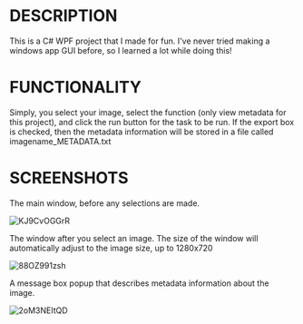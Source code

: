 # DESCRIPTION
This is a C# WPF project that I made for fun. I've never tried making a windows app GUI before, so I learned a lot while doing this!

# FUNCTIONALITY
Simply, you select your image, select the function (only view metadata for this project), and click the run button for the task to be run. If the export box is checked, then the metadata information will be stored in a file called imagename_METADATA.txt

# SCREENSHOTS
The main window, before any selections are made.

![KJ9CvOGGrR](https://github.com/TylerChoinsky/Image-Metadata-Tool/assets/36307133/f70a7093-695e-48bb-b19c-4a27c75b4c76)


The window after you select an image. The size of the window will automatically adjust to the image size, up to 1280x720

![88OZ991zsh](https://github.com/TylerChoinsky/Image-Metadata-Tool/assets/36307133/f1a3fbe9-3330-4872-b38f-feac42d03ef5)


A message box popup that describes metadata information about the image.

![2oM3NEItQD](https://github.com/TylerChoinsky/Image-Metadata-Tool/assets/36307133/143573bf-cd25-4518-8a2e-d572d605bc7b)
